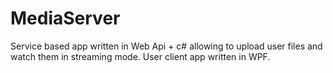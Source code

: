# MediaServer
Service based app written in Web Api + c# allowing to upload user files and watch them in streaming mode. User client app written in WPF.
